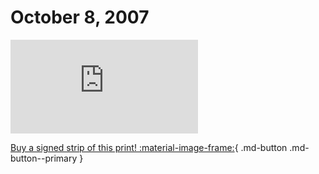 # October 8, 2007

![](https://www.achewood.com/comic.php?date=10082007)

[Buy a signed strip of this print! :material-image-frame:](https://achewood-holiday-pop-up.myshopify.com/products/strip#10082007){ .md-button .md-button--primary }

